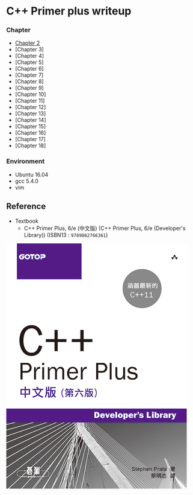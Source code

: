 # C++ Primer plus writeup

### Chapter
* [Chapter 2](Chapter2/Chapter2.md)
* [Chapter 3]
* [Chapter 4]
* [Chapter 5]
* [Chapter 6]
* [Chapter 7]
* [Chapter 8]
* [Chapter 9]
* [Chapter 10]
* [Chapter 11]
* [Chapter 12]
* [Chapter 13]
* [Chapter 14]
* [Chapter 15]
* [Chapter 16]
* [Chapter 17]
* [Chapter 18]

### Environment
* Ubuntu 16.04
* gcc 5.4.0
* vim

## Reference
* Textbook
  - C++ Primer Plus, 6/e (中文版) (C++ Primer Plus, 6/e (Developer's Library)) (ISBN13 : `9789862766361`)

![C++ Primer Plus 6/e](https://github.com/Offliners/Cplusplus-Primer-plus-writeup/blob/main/CplusplusPrimerplus.jpg)
